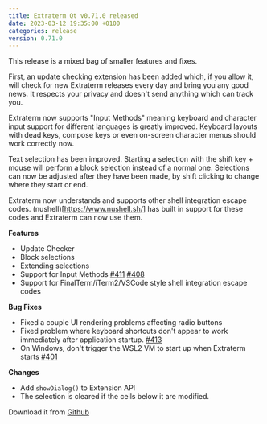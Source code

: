 ```yaml
---
title: Extraterm Qt v0.71.0 released
date: 2023-03-12 19:35:00 +0100
categories: release
version: 0.71.0
---
```


This release is a mixed bag of smaller features and fixes.

First, an update checking extension has been added which, if you allow it, will check for new Extraterm releases every day and bring you any good news. It respects your privacy and doesn't send anything which can track you.

Extraterm now supports "Input Methods" meaning keyboard and character input support for different languages is greatly improved. Keyboard layouts with dead keys, compose keys or even on-screen character menus should work correctly now.

Text selection has been improved. Starting a selection with the shift key + mouse will perform a block selection instead of a normal one. Selections can now be adjusted after they have been made, by shift clicking to change where they start or end.

Extraterm now understands and supports other shell integration escape codes. (nushell)[https://www.nushell.sh/] has built in support for these codes and Extraterm can now use them.

**Features**

* Update Checker
* Block selections
* Extending selections
* Support for Input Methods [#411](https://github.com/sedwards2009/extraterm/issues/411) [#408](https://github.com/sedwards2009/extraterm/issues/408)
* Support for FinalTerm/iTerm2/VSCode style shell integration escape codes

**Bug Fixes**

* Fixed a couple UI rendering problems affecting radio buttons
* Fixed problem where keyboard shortcuts don't appear to work immediately after application startup. [#413](https://github.com/sedwards2009/extraterm/issues/413)
* On Windows, don't trigger the WSL2 VM to start up when Extraterm starts [#401](https://github.com/sedwards2009/extraterm/issues/401)

**Changes**

* Add `showDialog()` to Extension API
* The selection is cleared if the cells below it are modified.

Download it from [Github](https://github.com/sedwards2009/extraterm/releases/tag/v0.71.0)
